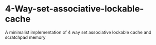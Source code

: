 # 4-Way-set-associative-lockable-cache
A minimalist implementation of 4 way set associative lockable cache and scratchpad memory
